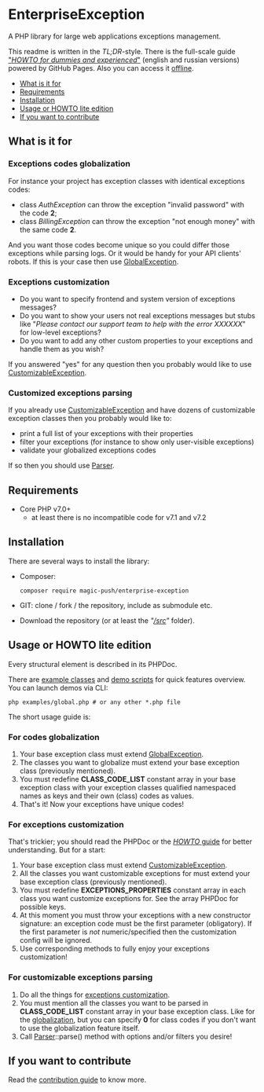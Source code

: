 # EnterpriseException

A PHP library for large web applications exceptions management.

This readme is written in the _TL;DR_-style. There is the full-scale guide
["_HOWTO for dummies and experienced_"](https://magicpush.github.io/enterprise-exception/) (english and russian
versions) powered by GitHub Pages. Also you can access it [offline](docs/index.md).

- [What is it for](#what-is-it-for)
- [Requirements](#requirements)
- [Installation](#installation)
- [Usage or HOWTO lite edition](#usage-or-howto-lite-edition)
- [If you want to contribute](#if-you-want-to-contribute)

## What is it for

### Exceptions codes globalization

For instance your project has exception classes with identical exceptions codes:
- class _AuthException_ can throw the exception "invalid password" with the code **2**;
- class _BillingException_ can throw the exception "not enough money" with the same code **2**.

And you want those codes become unique so you could differ those exceptions while parsing logs. Or it would be handy
for your API clients' robots. If this is your case then use [GlobalException](#for-codes-globalization).

### Exceptions customization

- Do you want to specify frontend and system version of exceptions messages?
- Do you want to show your users not real exceptions messages but stubs like "_Please contact our support team to help
with the error XXXXXX_" for low-level exceptions?
- Do you want to add any other custom properties to your exceptions and handle them as you wish?

If you answered "yes" for any question then you probably would like to use
[CustomizableException](#for-exceptions-customization).

### Customized exceptions parsing

If you already use
[CustomizableException](#exceptions-customization) and have dozens of customizable exception classes then you probably
would like to:
- print a full list of your exceptions with their properties
- filter your exceptions (for instance to show only user-visible exceptions)
- validate your globalized exceptions codes

If so then you should use [Parser](#for-customizable-exceptions-parsing).

## Requirements
- Core PHP v7.0+
    - at least there is no incompatible code for v7.1 and v7.2

## Installation

There are several ways to install the library:
- Composer:

    ```
    composer require magic-push/enterprise-exception
    ```

- GIT: clone / fork / the repository, include as submodule etc.
- Download the repository (or at least the _"[/src](/src)"_ folder).

## Usage or HOWTO lite edition

Every structural element is described in its PHPDoc.

There are [example classes](examples/resources) and [demo scripts](examples) for quick features overview.
You can launch demos via CLI:

```
php examples/global.php # or any other *.php file
```

The short usage guide is:

### For codes globalization

1. Your base exception class must extend [GlobalException](src/GlobalException.php).
1. The classes you want to globalize must extend your base exception class (previously mentioned).
1. You must redefine **CLASS_CODE_LIST** constant array in your base exception class with your exception classes
qualified namespaced names as keys and their own (class) codes as values.
1. That's it! Now your exceptions have unique codes!

### For exceptions customization

That's trickier; you should read the PHPDoc or the [_HOWTO_ guide](https://magicpush.github.io/enterprise-exception/)
for better understanding. But for a start:

1. Your base exception class must extend [CustomizableException](src/CustomizableException/CustomizableException.php).
1. All the classes you want customizable exceptions for must extend your base exception class (previously mentioned).
1. You must redefine **EXCEPTIONS_PROPERTIES** constant array in each class you want customize exceptions for.
See the array PHPDoc for possible keys.
1. At this moment you must throw your exceptions with a new constructor signature: an exception code must be the first
parameter (obligatory). If the first parameter is _not_ numeric/specified then the customization config will be ignored.
1. Use corresponding methods to fully enjoy your exceptions customization!

### For customizable exceptions parsing

1. Do all the things for [exceptions customization](#for-exceptions-customization).
1. You must mention all the classes you want to be parsed in **CLASS_CODE_LIST** constant array in your base
exception class. Like for the [globalization](#for-codes-globalization), but you can specify **0** for class codes if
you don't want to use the globalization feature itself.
1. Call [Parser](src/CustomizableException/Parser.php)::parse() method with options and/or filters you desire!

## If you want to contribute

Read the [contribution guide](CONTRIBUTING.md) to know more.

